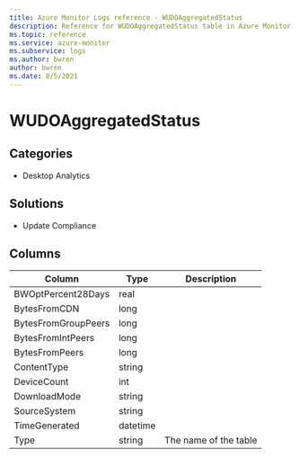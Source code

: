 ```yaml
---
title: Azure Monitor Logs reference - WUDOAggregatedStatus
description: Reference for WUDOAggregatedStatus table in Azure Monitor Logs.
ms.topic: reference
ms.service: azure-monitor
ms.subservice: logs
ms.author: bwren
author: bwren
ms.date: 8/5/2021
---
```


# WUDOAggregatedStatus

 

## Categories

- Desktop Analytics
## Solutions

- Update Compliance




## Columns

|Column|Type|Description|
|---|---|---|
|BWOptPercent28Days|real||
|BytesFromCDN|long||
|BytesFromGroupPeers|long||
|BytesFromIntPeers|long||
|BytesFromPeers|long||
|ContentType|string||
|DeviceCount|int||
|DownloadMode|string||
|SourceSystem|string||
|TimeGenerated|datetime||
|Type|string|The name of the table|
